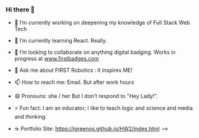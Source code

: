 ### Hi there 👋


- 🔭 I’m currently working on deepening my knowledge of Full Stack Web Tech
- 🌱 I’m currently learning React.  Really. 
- 👯 I’m looking to collaborate on anything digital badging.  Works in progress at www.firstbadges.com
- 💬 Ask me about FIRST Robotics : It inspires ME!
- 📫 How to reach me: Email.  But after work hours 
- 😄 Pronouns: she / her  But I don't respond to "Hey Lady!".
- ⚡ Fun fact: I am an educator; I like to teach logic and science and media and thinking.

- :coffee: Portfolio Site: https://jgreenos.github.io/HW2/index.html
-->

